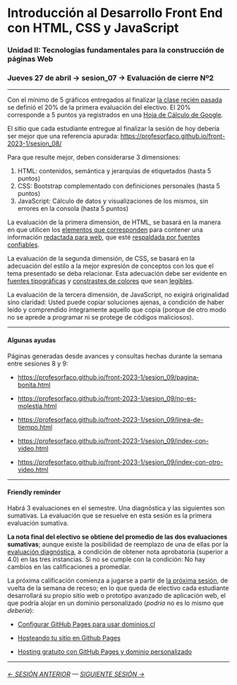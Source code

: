 # Introducción al Desarrollo Front End con HTML, CSS y JavaScript

### Unidad II: Tecnologías fundamentales para la construcción de páginas Web

### Jueves 27 de abril → sesion_07 → Evaluación de cierre Nº2

- - - - - - - 

Con el mínimo de 5 gráficos entregados al finalizar [la clase recién pasada](https://github.com/profesorfaco/front-2023-1/tree/main/sesion_08#readme) se definió el 20% de la primera evaluación del electivo. El 20% corresponde a 5 puntos ya registrados en una [Hoja de Cálculo de Google](https://docs.google.com/spreadsheets/d/1aPuMv2i4kl_dD6iiSifJS4ONtCzvjmsoMEenfJgQjvc/edit?usp=sharing).

El sitio que cada estudiante entregue al finalizar la sesión de hoy debería ser mejor que una referencia apurada: https://profesorfaco.github.io/front-2023-1/sesion_08/

Para que resulte mejor, deben considerarse 3 dimensiones:

1. HTML: contenidos, semántica y jerarquías de etiquetados (hasta 5 puntos)
2. CSS: Bootstrap complementado con definiciones personales (hasta 5 puntos)
3. JavaScript: Cálculo de datos y visualizaciones de los mismos, sin errores en la consola (hasta 5 puntos)

La evaluación de la primera dimensión, de HTML, se basará en la manera en que utilicen los [elementos que corresponden](http://html5doctor.com/element-index/) para contener una información [redactada para web](https://www.seattleu.edu/web/content/writing/), que esté [respaldada por fuentes confiables](http://credibility.stanford.edu/guidelines/index.html). 

La evaluación de la segunda dimensión, de CSS, se basará en la adecuación del estilo a la mejor expresión de conceptos con los que el tema presentado se deba relacionar. Esta adecuación debe ser evidente en [fuentes tipográficas](https://fonts.google.com/knowledge/choosing_type/a_checklist_for_choosing_type) y [constrastes de colores](https://www.archipalettes.com/blog/los-7-contrastes-de-colores) que sean [legibles](https://webaim.org/resources/contrastchecker/).

La evaluación de la tercera dimensión, de JavaScript, no exigirá originalidad sino claridad: Usted puede copiar soluciones ajenas, a condición de haber leído y comprendido íntegramente aquello que copia (porque de otro modo no se aprede a programar ni se protege de códigos maliciosos).


- - - - - - -

#### Algunas ayudas

Páginas generadas desde avances y consultas hechas durante la semana entre sesiones 8 y 9:

- https://profesorfaco.github.io/front-2023-1/sesion_09/pagina-bonita.html

- https://profesorfaco.github.io/front-2023-1/sesion_09/no-es-molestia.html

- https://profesorfaco.github.io/front-2023-1/sesion_09/linea-de-tiempo.html

- https://profesorfaco.github.io/front-2023-1/sesion_09/index-con-video.html

- https://profesorfaco.github.io/front-2023-1/sesion_09/index-con-otro-video.html

- - - - - - - 

#### Friendly reminder

Habrá 3 evaluaciones en el semestre. Una diagnóstica y las siguientes son sumativas. La evaluación que se resuelve en esta sesión es la primera evaluación sumativa.

**La nota final del electivo se obtiene del promedio de las dos evaluaciones sumativas**; aunque existe la posibilidad de reemplazo de una de ellas por la [evaluación diagnóstica](https://github.com/profesorfaco/front-2023-1/tree/main/sesion_03#resultados), a condición de obtener nota aprobatoria (superior a 4.0) en las tres instancias. Si no se cumple con la condición: No hay cambios en las calificaciones a promediar.

La próxima calificación comienza a jugarse a partir de [la próxima sesión](https://github.com/profesorfaco/front-2023-1/tree/main/sesion_10), de vuelta de la semana de receso; en lo que queda de electivo cada estudiante desarrollará su propio sitio web o prototipo avanzado de aplicación web, el que podría alojar en un dominio personalizado (*podría* no es lo mismo que *debería*):

- [Configurar GitHub Pages para usar dominios.cl](https://ggerena.medium.com/configurar-github-pages-para-usar-dominios-cl-13c1a644699f)

- [Hosteando tu sitio en Github Pages](https://www.youtube.com/watch?v=wyRfN5oLzx4&t=155s)

- [Hosting gratuito con GitHub Pages y dominio personalizado](https://www.youtube.com/watch?v=nbUR1jzVI5g&t=328s)


- - - - - - - 

###### [← SESIÓN ANTERIOR](https://github.com/profesorfaco/front-2023-1/tree/main/sesion_06) — [SIGUIENTE SESIÓN →](https://github.com/profesorfaco/front-2023-1/tree/main/sesion_08)

